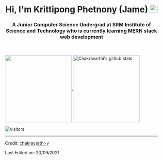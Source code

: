 <h1 align="center">Hi, I'm Krittipong Phetnony (Jame) <img src="https://media.giphy.com/media/hvRJCLFzcasrR4ia7z/giphy.gif" width="25px"></h1>
<h3 align="center">A Junior Computer Science Undergrad at SRM Institute of Science and Technology who is currently learning MERN stack web development</h3>

<br>

<br>

  <a href="https://github.com/Jaaame-v">
    <img align="center" src="https://github-readme-stats.vercel.app/api/top-langs/?username=Jaaame-v&hide=ASP.NET,jupyter%20notebook&theme=dark&hide_langs_below=1" height="220px"/>
  </a>
  <a href="https://github.com/Jaaame-v">
   <img align="center" src="https://github-readme-stats.vercel.app/api?username=Jaaame-v&count_private=true&hide=stars&show_icons=true&theme=dark&line_height=27" alt="Chakravarthi's github stats" height="220px" />
  </a>



![visitors](https://visitor-badge.laobi.icu/badge?page_id=Jaaame-v.408179647)

------

Credit: [chakravarthi-v](https://github.com/chakravarthi-v)

Last Edited on: 20/09/2021




